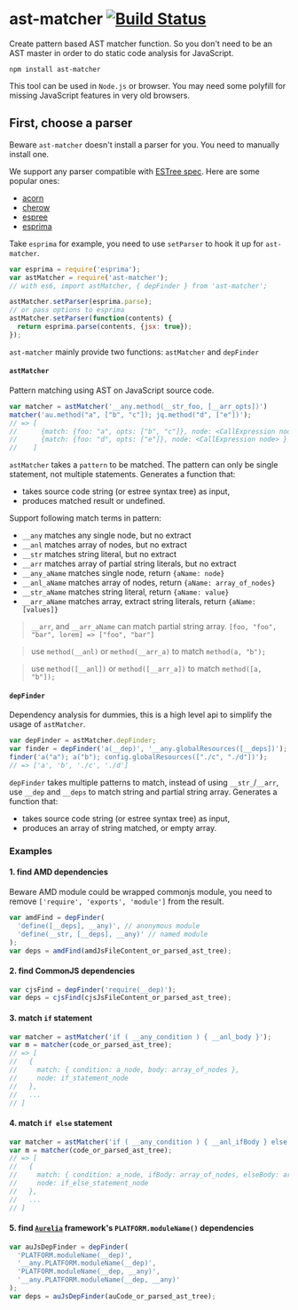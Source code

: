 # ast-matcher [![Build Status](https://travis-ci.org/huochunpeng/ast-matcher.svg?branch=master)](https://travis-ci.org/huochunpeng/ast-matcher)

Create pattern based AST matcher function. So you don't need to be an AST master in order to do static code analysis for JavaScript.


```
npm install ast-matcher
```

This tool can be used in `Node.js` or browser. You may need some polyfill for missing JavaScript features in very old browsers.

## First, choose a parser

Beware `ast-matcher` doesn't install a parser for you. You need to manually install one.

We support any parser compatible with [ESTree spec](https://github.com/estree/estree). Here are some popular ones:

- [acorn](https://github.com/acornjs/acorn)
- [cherow](https://github.com/cherow/cherow)
- [espree](https://github.com/eslint/espree)
- [esprima](https://github.com/jquery/esprima/)

Take `esprima` for example, you need to use `setParser` to hook it up for `ast-matcher`.

```js
var esprima = require('esprima');
var astMatcher = require('ast-matcher');
// with es6, import astMatcher, { depFinder } from 'ast-matcher';

astMatcher.setParser(esprima.parse);
// or pass options to esprima
astMatcher.setParser(function(contents) {
  return esprima.parse(contents, {jsx: true});
});
```

`ast-matcher` mainly provide two functions: `astMatcher` and `depFinder`

#### `astMatcher`

Pattern matching using AST on JavaScript source code.

```js
var matcher = astMatcher('__any.method(__str_foo, [__arr_opts])')
matcher('au.method("a", ["b", "c"]); jq.method("d", ["e"])');
// => [
//      {match: {foo: "a", opts: ["b", "c"]}, node: <CallExpression node> }
//      {match: {foo: "d", opts: ["e"]}, node: <CallExpression node> }
//    ]
```

`astMatcher` takes a `pattern` to be matched. The pattern can only be single statement, not multiple statements. Generates a function that:

* takes source code string (or estree syntax tree) as input,
* produces matched result or undefined.

Support following match terms in pattern:

* `__any`       matches any single node, but no extract
* `__anl`       matches array of nodes, but no extract
* `__str`       matches string literal, but no extract
* `__arr`       matches array of partial string literals, but no extract
* `__any_aName` matches single node, return `{aName: node}`
* `__anl_aName` matches array of nodes, return `{aName: array_of_nodes}`
* `__str_aName` matches string literal, return `{aName: value}`
* `__arr_aName` matches array, extract string literals, return `{aName: [values]}`

> `__arr`, and `__arr_aName` can match partial string array. `[foo, "foo", "bar", lorem] => ["foo", "bar"]`

> use `method(__anl)` or `method(__arr_a)` to match `method(a, "b");`

> use `method([__anl])` or `method([__arr_a])` to match `method([a, "b"]);`

#### `depFinder`

Dependency analysis for dummies, this is a high level api to simplify the usage of `astMatcher`.

```js
var depFinder = astMatcher.depFinder;
var finder = depFinder('a(__dep)', '__any.globalResources([__deps])');
finder('a("a"); a("b"); config.globalResources(["./c", "./d"])');
// => ['a', 'b', './c', './d']
```

`depFinder` takes multiple patterns to match, instead of using `__str_`/`__arr`, use `__dep` and `__deps` to match string and partial string array. Generates a function that:

* takes source code string (or estree syntax tree) as input,
* produces an array of string matched, or empty array.

### Examples

#### 1. find AMD dependencies

Beware AMD module could be wrapped commonjs module, you need to remove `['require', 'exports', 'module']` from the result.

```js
var amdFind = depFinder(
  'define([__deps], __any)', // anonymous module
  'define(__str, [__deps], __any)' // named module
);
var deps = amdFind(amdJsFileContent_or_parsed_ast_tree);
```

#### 2. find CommonJS dependencies

```js
var cjsFind = depFinder('require(__dep)');
var deps = cjsFind(cjsJsFileContent_or_parsed_ast_tree);
```

#### 3. match `if` statement

```js
var matcher = astMatcher('if ( __any_condition ) { __anl_body }');
var m = matcher(code_or_parsed_ast_tree);
// => [
//   {
//     match: { condition: a_node, body: array_of_nodes },
//     node: if_statement_node
//   },
//   ...
// ]
```

#### 4. match `if else` statement

```js
var matcher = astMatcher('if ( __any_condition ) { __anl_ifBody } else { __anl_elseBody }');
var m = matcher(code_or_parsed_ast_tree);
// => [
//   {
//     match: { condition: a_node, ifBody: array_of_nodes, elseBody: array_of_nodes },
//     node: if_else_statement_node
//   },
//   ...
// ]
```

#### 5. find [`Aurelia`](http://aurelia.io) framework's `PLATFORM.moduleName()` dependencies

```js
var auJsDepFinder = depFinder(
  'PLATFORM.moduleName(__dep)',
  '__any.PLATFORM.moduleName(__dep)',
  'PLATFORM.moduleName(__dep, __any)',
  '__any.PLATFORM.moduleName(__dep, __any)'
);
var deps = auJsDepFinder(auCode_or_parsed_ast_tree);
```
